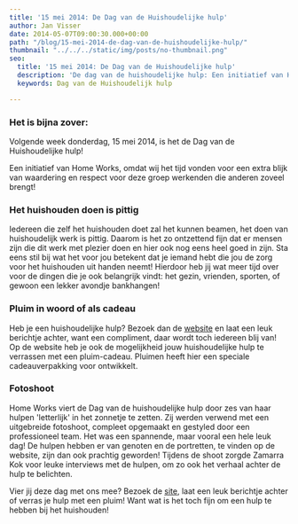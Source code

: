 ```yaml
---
title: '15 mei 2014: De Dag van de Huishoudelijke hulp'
author: Jan Visser
date: 2014-05-07T09:00:30.000+00:00
path: "/blog/15-mei-2014-de-dag-van-de-huishoudelijke-hulp/"
thumbnail: "../../../static/img/posts/no-thumbnail.png"
seo:
  title: '15 mei 2014: De Dag van de Huishoudelijke hulp'
  description: 'De dag van de huishoudelijke hulp: Een initiatief van Home Works'
  keywords: Dag van de Huishoudelijk hulp

---
```

### 

### **Het is bijna zover:**

Volgende week donderdag, 15 mei 2014, is het de Dag van de Huishoudelijke hulp!

Een initiatief van Home Works, omdat wij het tijd vonden voor een extra blijk van waardering en respect voor deze groep werkenden die anderen zoveel brengt!

### **Het huishouden doen is pittig**

Iedereen die zelf het huishouden doet zal het kunnen beamen, het doen van huishoudelijk werk is pittig. Daarom is het zo ontzettend fijn dat er mensen zijn die dit werk met plezier doen en hier ook nog eens heel goed in zijn. Sta eens stil bij wat het voor jou betekent dat je iemand hebt die jou de zorg voor het huishouden uit handen neemt! Hierdoor heb jij wat meer tijd over voor de dingen die je ook belangrijk vindt: het gezin, vrienden, sporten, of gewoon een lekker avondje bankhangen!

### **Pluim in woord of als cadeau**

Heb je een huishoudelijke hulp? Bezoek dan de [website](http://dedagvandehuishoudelijkehulp.nl) en laat een leuk berichtje achter, want een compliment, daar wordt toch iedereen blij van! Op de website heb je ook de mogelijkheid jouw huishoudelijke hulp te verrassen met een pluim-cadeau. Pluimen heeft hier een speciale cadeauverpakking voor ontwikkelt.

### **Fotoshoot**

Home Works viert de Dag van de huishoudelijke hulp door zes van haar hulpen 'letterlijk' in het zonnetje te zetten. Zij werden verwend met een uitgebreide fotoshoot, compleet opgemaakt en gestyled door een professioneel team. Het was een spannende, maar vooral een hele leuk dag! De hulpen hebben er van genoten en de portretten, te vinden op de website, zijn dan ook prachtig geworden! Tijdens de shoot zorgde Zamarra Kok voor leuke interviews met de hulpen, om zo ook het verhaal achter de hulp te belichten.

Vier jij deze dag met ons mee? Bezoek de [site](http://dedagvandehuishoudelijkehulp.nl), laat een leuk berichtje achter of verras je hulp met een pluim! Want wat is het toch fijn om een hulp te hebben bij het huishouden!